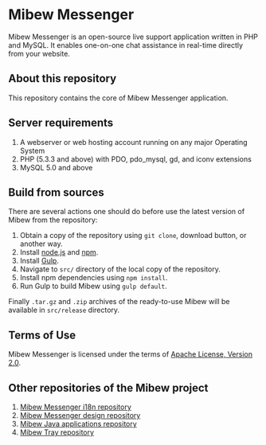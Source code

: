# Mibew Messenger

Mibew Messenger is an open-source live support application written
in PHP and MySQL. It enables one-on-one chat assistance in real-time
directly from your website.

## About this repository

This repository contains the core of Mibew Messenger application.

## Server requirements

1. A webserver or web hosting account running on any major Operating System
2. PHP (5.3.3 and above) with PDO, pdo_mysql, gd, and iconv extensions
3. MySQL 5.0 and above

## Build from sources

There are several actions one should do before use the latest version of Mibew from the repository:

1. Obtain a copy of the repository using `git clone`, download button, or another way.
2. Install [node.js](http://nodejs.org/) and [npm](https://www.npmjs.org/).
3. Install [Gulp](http://gulpjs.com/).
4. Navigate to `src/` directory of the local copy of the repository.
5. Install npm dependencies using `npm install`.
6. Run Gulp to build Mibew using `gulp default`.

Finally `.tar.gz` and `.zip` archives of the ready-to-use Mibew will be available in `src/release` directory.

## Terms of Use

Mibew Messenger is licensed under the terms of [Apache License, Version 2.0](http://www.apache.org/licenses/LICENSE-2.0).

## Other repositories of the Mibew project

1. [Mibew Messenger i18n repository](https://github.com/Mibew/i18n)
2. [Mibew Messenger design repository](https://github.com/Mibew/design)
3. [Mibew Java applications repository](https://github.com/Mibew/java)
4. [Mibew Tray repository](https://github.com/Mibew/tray)
